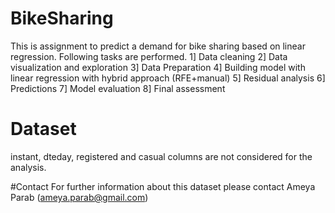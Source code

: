 # BikeSharing
This is assignment to predict a demand for bike sharing based on linear regression.
Following tasks are performed.
1] Data cleaning
2] Data visualization and exploration
3] Data Preparation
4] Building model with linear regression with hybrid approach (RFE+manual)
5] Residual analysis
6] Predictions
7] Model evaluation
8] Final assessment


# Dataset
instant, dteday, registered and casual columns are not considered for the analysis.


#Contact
For further information about this dataset please contact Ameya Parab (ameya.parab@gmail.com)

